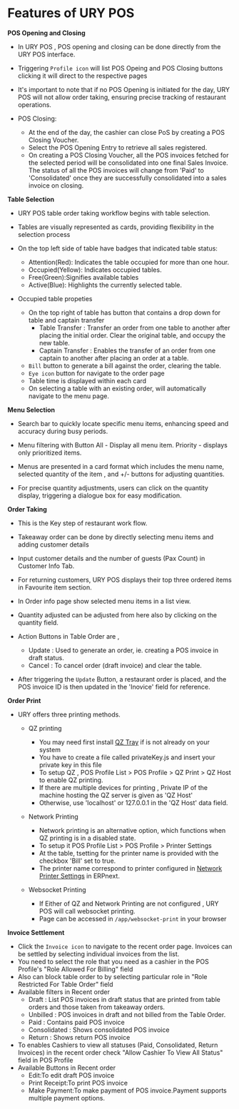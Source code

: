 # Features of URY POS

**POS Opening and Closing**

- In URY POS , POS opening and closing can be done directly from the URY POS interface.

- Triggering `Profile icon` will list POS Opeing and POS Closing buttons
clicking it will direct to the respective pages

- It's important to note that if no POS Opening is initiated for the day, URY POS will not allow  order taking, ensuring precise tracking of restaurant operations.

- POS Closing:
    - At the end of the day, the cashier can close PoS by creating a POS Closing Voucher. 
    - Select the POS Opening Entry to retrieve all sales registered.
    - On creating a POS Closing Voucher, all the POS invoices fetched for the selected period will be consolidated into one final Sales Invoice. The status of all the POS invoices will change from 'Paid' to 'Consolidated' once they are successfully consolidated into a sales invoice on closing.



**Table Selection**

- URY POS table order taking workflow begins with table selection.

- Tables are visually represented as cards, providing flexibility in the selection process

- On the top left side of table have badges that indicated table status:
    - Attention(Red): Indicates the table occupied for more than one hour.
    - Occupied(Yellow): Indicates occupied tables.
    - Free(Green):Signifies available tables
    - Active(Blue): Highlights the currently selected table.

- Occupied table propeties
    - On the top right of table has button that contains a drop down for table and captain transfer
        - Table Transfer : Transfer an order from one table to another after placing the initial order. Clear the original table, and occupy the new table.
        - Captain Transfer : Enables the transfer of an order from one captain to another after placing an order at a table.
    - `Bill` button to generate a bill against the order, clearing the table.
    - `Eye icon` button for navigate to the order page     
    - Table time is displayed within each card
    - On selecting a table with an existing order, will automatically navigate to the menu page.


**Menu Selection**

- Search bar to quickly locate specific menu items, enhancing speed and accuracy during busy periods.

- Menu filtering with Button All - Display all menu item. Priority - displays only prioritized items.

- Menus are presented in a card format which includes the menu name, selected quantity of the item , and +/- buttons for adjusting quantities.

- For precise quantity adjustments, users can click on the quantity display, triggering a dialogue box for easy modification.

**Order Taking**

- This is the Key step of restaurant work flow.

- Takeaway order can be done by directly selecting menu items and adding customer details 

- Input customer details and the number of guests (Pax Count) in Customer Info Tab.

- For returning customers, URY POS displays their top three ordered items in Favourite item section.

- In Order info page show selected menu items in a list view.

- Quantity adjusted can be adjusted from here also by clicking on the quantity field.

- Action Buttons in Table Order are ,

    - Update : Used to generate an order, ie. creating a POS invoice in draft status.
    - Cancel : To cancel order (draft invoice) and clear the table.

- After triggering the `Update` Button, a restaurant order is placed, and the POS invoice ID is then updated in the 'Inovice' field for reference.


**Order Print**

- URY offers three printing methods.

    - QZ printing

        - You may need first install [QZ Tray](https://qz.io/download/) if is not already on your system
        - You have to create a file called privateKey.js and insert your private key in this file
        - To setup QZ , POS Profile List > POS Profile > QZ Print > QZ Host to enable QZ printing.
        - If there are multiple devices for printing , Private IP of the machine hosting the QZ server is given as 'QZ Host'
        - Otherwise, use 'localhost' or 127.0.0.1 in the 'QZ Host' data field.
    
    - Network Printing

        - Network printing is an alternative option, which functions when QZ printing is in a disabled state.
        - To setup it POS Profile List > POS Profile > Printer Settings
        - At the table, tsetting for the printer name is provided with the checkbox 'Bill' set to true.
        - The printer name correspond to printer configured in [Network Printer Settings](https://docs.erpnext.com/docs/user/manual/en/print-settings#3-network-printer-print-server) in ERPnext.

    - Websocket Printing

        - If Either of QZ and Network Printing are not configured , URY POS will call websocket printing.
        - Page can be  accessed in `/app/websocket-print` in your browser

**Invoice Settlement**

- Click the `Invoice icon` to navigate to the recent order page. Invoices can be settled by selecting individual invoices from the list.
- You need to select the role that you need as a cashier in the POS Profile's "Role Allowed For Billing" field
- Also can block table order to by selecting particular role in "Role Restricted For Table Order" field
- Available filters in Recent order 
    - Draft : List POS invoices in draft status that are printed from table orders and those taken from takeaway orders.
    - Unbilled : POS invoices in draft and not billed from the Table Order.
    - Paid : Contains paid POS invoice
    - Consolidated : Shows consolidated POS invoice
    - Return : Shows return POS invoice
- To enables Cashiers to view all statuses (Paid, Consolidated, Return Invoices) in the recent order check "Allow Cashier To View All   Status" field in  POS Profile
- Available Buttons in Recent order  
    - Edit:To edit draft POS invoice
    - Print Receipt:To print POS invoice
    - Make Payment:To make payment of POS invoice.Payment supports multiple payment options.

